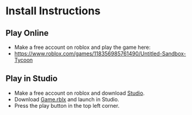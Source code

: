 # Install Instructions
## Play Online
- Make a free account on roblox and play the game here:
- https://www.roblox.com/games/118356985761490/Untitled-Sandbox-Tycoon
## Play in Studio
- Make a free account on roblox and download [Studio](https://create.roblox.com/).
- Download [Game.rblx](https://github.com/CSC4790-Fall2024-Org/rbx-sandbox-tycoon/blob/main/Game.rbxl) and launch in Studio.
- Press the play button in the top left corner.
